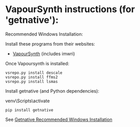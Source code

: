 # VapourSynth instructions (for 'getnative'):

Recommended Windows Installation:

Install these programs from their websites:

- [VapourSynth](http://www.vapoursynth.com/) (includes imwri)

Once Vapoursynth is installed:
```
vsrepo.py install descale
vsrepo.py install ffms2
vsrepo.py install lsmas
```

Install getnative (and Python dependencies):

venv\Scripts\activate

```
pip install getnative
```

See [Getnative Recommended Windows Installation](https://github.com/Infiziert90/getnative?tab=readme-ov-file#recommended-windows-installation)

